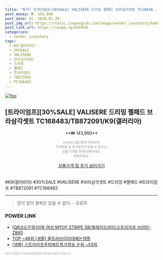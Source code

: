 ```yaml
--- 
title: "특가! 트라이엄프/30%SALE/ VALISERE 드리밍 젤패드 브라삼각셋트 TC16848..." 
post_money: ₩. 143,990 
post_date: dt. 2020.01.29 
post_img_url: https://static.coupangcdn.com/image/vendor_inventory/6a88/51cbbe3591a1738f579f2ad82af6ef00d0c269c9bee8f425af5663bf7be3.JPG 
post_link_url: https://coupa.ng/bnFRzN 
categories: 
  - vendor_inventory 
tags: 
  - K9(갤러리아) 
  - 30%SALE 
  - VALISERE 
  - 브라삼각셋트 
  - 드리밍 
  - 젤패드 
  - 트라이엄프 
  - TB872091 
  - TC168483 
--- 
```

[![foo](https://static.coupangcdn.com/image/vendor_inventory/6a88/51cbbe3591a1738f579f2ad82af6ef00d0c269c9bee8f425af5663bf7be3.JPG)](https://coupa.ng/bnFRzN) 

## [트라이엄프][30%SALE] VALISERE 드리밍 젤패드 브라삼각셋트 TC168483/TB872091/K9(갤러리아) 
<p style="text-align: center;">**₩ 143,990**</p> 
<p style="text-align: center;"><span style="color: #898c8f; font-family: Georgia,Times,serif; font-size: 0.75em;">2020년01월29일에 작성되어, <br>가격변동 및 추가할인이 있을 수 있으니,<br> 상품 가격을 꼭!확인해주세요.<br>행복하세요~</span> 
</p>	 
<div markdown="0" style="text-align: center;"><a href="https://coupa.ng/bnFRzN" class="btn btn--success">상품가격 및 후기 보러가기</a></div> 
<br><br> 
  #K9(갤러리아) #30%SALE #VALISERE #브라삼각셋트 #드리밍 #젤패드 #트라이엄프 #TB872091 #TC168483 
<hr> 

> 망각 없이 행복은 있을 수 없다. - 모로아 


### POWER LINK

* <a href="https://blog.naver.com/fasyy4321/221788452095" target="_blank">[QR코드인증]리복 여성 MYOY STRIPE SB/플레이드라이/스트라이프 브라탑-Z860</a>
* <a href="https://blog.naver.com/fasyy4321/221782610751" target="_blank"> TOP ~46위 [생활] 울트라브이이데베논앰플</a>
* <a href="https://blog.naver.com/sakai111/221774903530" target="_blank"> [생활] 스트라이프주방매트특가정보 순위 ~53위</a>

<span style="color: #898c8f; font-family: Georgia,Times,serif; font-size: 0.55em;">파트너스활동으로 작성자에게 일정액의 커미션이 제공될수 있습니다.</span> 
